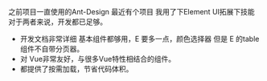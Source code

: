 之前项目一直使用的Ant-Design 最近有个项目 我用了下Element UI拓展下技能 对于两者来说，开发都已足够。

 - 开发文档非常详细 基本组件都够用，E 要多一点，颜色选择器 但是 E 的table组件不自带分页器。
 - 对 Vue非常友好，与很多Vue特性相结合的组件。
 - 都提供了按需加载，节省代码体积。
